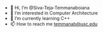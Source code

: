 - 👋 Hi, I’m @Siva-Teja-Temmanaboiana
- 👀 I’m interested in Computer Architecture
- 🌱 I’m currently learning C++
- 📫 How to reach me temmanab@usc.edu

<!---
Siva-Teja-Temmanaboiana/Siva-Teja-Temmanaboiana is a ✨ special ✨ repository because its `README.md` (this file) appears on your GitHub profile.
You can click the Preview link to take a look at your changes.
--->
